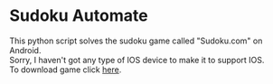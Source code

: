 # Sudoku Automate

This python script solves the sudoku game called "Sudoku.com" on Android.  
Sorry, I haven't got any type of IOS device to make it to support IOS.  
To download game click [here](https://play.google.com/store/apps/details?id=com.easybrain.sudoku.android).  
